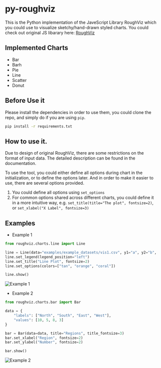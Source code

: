 # py-roughviz

This is the Python implementation of the JaveScript Library RoughViz which you could
use to visualize sketchy/hand-drawn styled charts.
You could check out original JS libarary here: [RoughViz](https://github.com/jwilber/roughViz)

## Implemented Charts
- Bar
- Barh
- Pie
- Line
- Scatter
- Donut

## Before Use it

Please install the dependencies in order to use them, you could clone the repo, and simply do if you are using
`pip`.

```bash
pip install -r requirements.txt
```


## How to use it.

Due to design of original RoughViz, there are some restrictions on the format of input data. The
detailed description can be found in the documentation.

To use the tool, you could either define all options during chart in the initialization, or to 
define the options later. And in order to make it easier to use, there are several options provided.

1. You could define all options using `set_options`
2. For common options shared across different charts, you could define it in a more intuitive way, e.g.
`set_title(title="The plot", fontsize=2)`, or `set_xlabel("X Label", fontsize=3)`



## Examples

- Example 1

```python
from roughviz.charts.line import Line

line = Line(data="examples/example_datasets/vis1.csv", y1="a", y2="b", y3="c")
line.set_legend(legend_position="left")
line.set_title("Line Plot", fontsize=2)
line.set_options(colors=["tan", "orange", "coral"])

line.show()
```


![Example 1](https://github.com/charlesdong1991/py-roughviz/blob/master/examples/example_plots/example1.png)



- Example 2

```python
from roughviz.charts.bar import Bar

data = {
    "labels": ["North", "South", "East", "West"],
    "values": [10, 5, 8, 3]
}

bar = Bar(data=data, title="Regions", title_fontsize=3)
bar.set_xlabel("Region", fontsize=2)
bar.set_ylabel("Number", fontsize=2)

bar.show()
```

![Example 2](https://github.com/charlesdong1991/py-roughviz/blob/master/examples/example_plots/example2.png)
